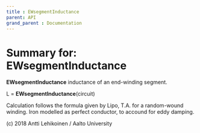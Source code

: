 ```yaml
---
title : EWsegmentInductance
parent: API
grand_parent : Documentation
---
```

# Summary for: **EWsegmentInductance**

**EWsegmentInductance** inductance of an end-winding segment.

L = **EWsegmentInductance**(circuit)

Calculation follows the formula given by Lipo, T.A. for a random-wound
winding. Iron modelled as perfect conductor, to accound for eddy damping.

(c) 2018 Antti Lehikoinen / Aalto University

